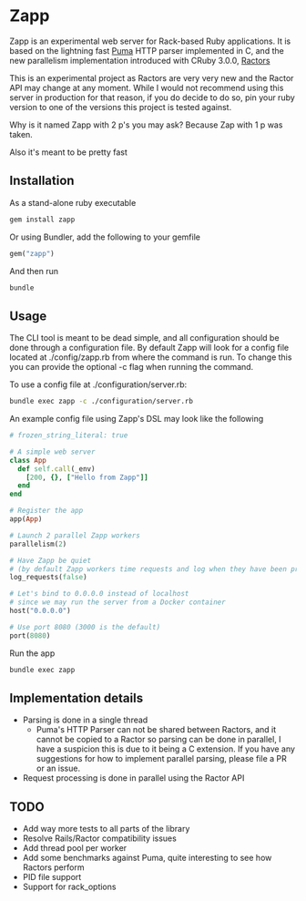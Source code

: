 # Zapp

Zapp is an experimental web server for Rack-based Ruby applications. It is based on the lightning fast [Puma](https://puma.io/) HTTP parser implemented in C,
and the new parallelism implementation introduced with CRuby 3.0.0, [Ractors](https://github.com/ruby/ruby/blob/master/doc/ractor.md)

This is an experimental project as Ractors are very very new and the Ractor API may change at any moment. While I would not recommend using this server in production for that reason,
if you do decide to do so, pin your ruby version to one of the versions this project is tested against.

Why is it named Zapp with 2 p's you may ask? Because Zap with 1 p was taken.

Also it's meant to be pretty fast

## Installation

As a stand-alone ruby executable
```bash
gem install zapp
```

Or using Bundler, add the following to your gemfile
```ruby
gem("zapp")
```

And then run
```bash
bundle
```

## Usage

The CLI tool is meant to be dead simple, and all configuration should be done through a configuration file.
By default Zapp will look for a config file located at ./config/zapp.rb from where the command is run.
To change this you can provide the optional -c flag when running the command.

To use a config file at ./configuration/server.rb:
```bash
bundle exec zapp -c ./configuration/server.rb
```

An example config file using Zapp's DSL may look like the following
```ruby
# frozen_string_literal: true

# A simple web server
class App
  def self.call(_env)
    [200, {}, ["Hello from Zapp"]]
  end
end

# Register the app
app(App)

# Launch 2 parallel Zapp workers
parallelism(2)

# Have Zapp be quiet
# (by default Zapp workers time requests and log when they have been processed)
log_requests(false)

# Let's bind to 0.0.0.0 instead of localhost
# since we may run the server from a Docker container
host("0.0.0.0")

# Use port 8080 (3000 is the default)
port(8080)
```

Run the app
```bash
bundle exec zapp
```

## Implementation details

* Parsing is done in a single thread
  * Puma's HTTP Parser can not be shared between Ractors, and it cannot be copied to a Ractor so parsing can be done in parallel, I have a suspicion this is due to it being a C extension. 
    If you have any suggestions for how to implement parallel parsing, please file a PR or an issue.
* Request processing is done in parallel using the Ractor API

## TODO

* Add way more tests to all parts of the library
* Resolve Rails/Ractor compatibility issues
* Add thread pool per worker
* Add some benchmarks against Puma, quite interesting to see how Ractors perform
* PID file support
* Support for rack_options
